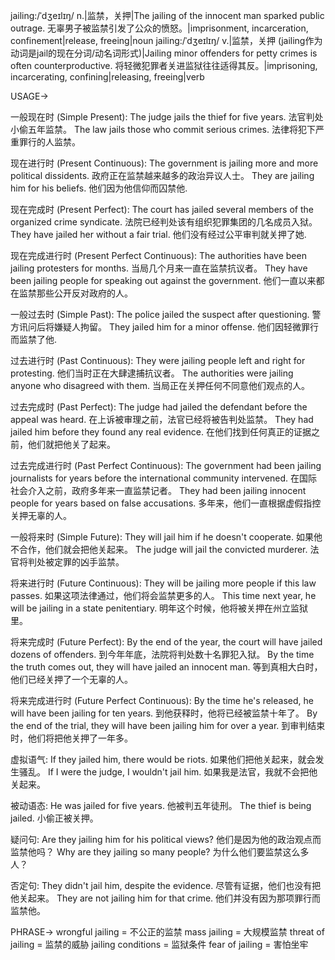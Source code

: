 jailing:/ˈdʒeɪlɪŋ/
n.|监禁，关押|The jailing of the innocent man sparked public outrage.  无辜男子被监禁引发了公众的愤怒。|imprisonment, incarceration, confinement|release, freeing|noun
jailing:/ˈdʒeɪlɪŋ/
v.|监禁，关押 (jailing作为动词是jail的现在分词/动名词形式)|Jailing minor offenders for petty crimes is often counterproductive.  将轻微犯罪者关进监狱往往适得其反。|imprisoning, incarcerating, confining|releasing, freeing|verb


USAGE->

一般现在时 (Simple Present):
The judge jails the thief for five years.  法官判处小偷五年监禁。
The law jails those who commit serious crimes. 法律将犯下严重罪行的人监禁。

现在进行时 (Present Continuous):
The government is jailing more and more political dissidents. 政府正在监禁越来越多的政治异议人士。
They are jailing him for his beliefs.  他们因为他信仰而囚禁他.

现在完成时 (Present Perfect):
The court has jailed several members of the organized crime syndicate. 法院已经判处该有组织犯罪集团的几名成员入狱。
They have jailed her without a fair trial.  他们没有经过公平审判就关押了她.

现在完成进行时 (Present Perfect Continuous):
The authorities have been jailing protesters for months.  当局几个月来一直在监禁抗议者。
They have been jailing people for speaking out against the government. 他们一直以来都在监禁那些公开反对政府的人。


一般过去时 (Simple Past):
The police jailed the suspect after questioning. 警方讯问后将嫌疑人拘留。
They jailed him for a minor offense.  他们因轻微罪行而监禁了他.


过去进行时 (Past Continuous):
They were jailing people left and right for protesting. 他们当时正在大肆逮捕抗议者。
The authorities were jailing anyone who disagreed with them. 当局正在关押任何不同意他们观点的人。


过去完成时 (Past Perfect):
The judge had jailed the defendant before the appeal was heard.  在上诉被审理之前，法官已经将被告判处监禁。
They had jailed him before they found any real evidence.  在他们找到任何真正的证据之前，他们就把他关了起来。

过去完成进行时 (Past Perfect Continuous):
The government had been jailing journalists for years before the international community intervened. 在国际社会介入之前，政府多年来一直监禁记者。
They had been jailing innocent people for years based on false accusations. 多年来，他们一直根据虚假指控关押无辜的人。


一般将来时 (Simple Future):
They will jail him if he doesn't cooperate. 如果他不合作，他们就会把他关起来。
The judge will jail the convicted murderer. 法官将判处被定罪的凶手监禁。

将来进行时 (Future Continuous):
They will be jailing more people if this law passes. 如果这项法律通过，他们将会监禁更多的人。
This time next year, he will be jailing in a state penitentiary. 明年这个时候，他将被关押在州立监狱里。


将来完成时 (Future Perfect):
By the end of the year, the court will have jailed dozens of offenders. 到今年年底，法院将判处数十名罪犯入狱。
By the time the truth comes out, they will have jailed an innocent man. 等到真相大白时，他们已经关押了一个无辜的人。

将来完成进行时 (Future Perfect Continuous):
By the time he's released, he will have been jailing for ten years. 到他获释时，他将已经被监禁十年了。
By the end of the trial, they will have been jailing him for over a year. 到审判结束时，他们将把他关押了一年多。



虚拟语气:
If they jailed him, there would be riots. 如果他们把他关起来，就会发生骚乱。
If I were the judge, I wouldn't jail him. 如果我是法官，我就不会把他关起来。


被动语态:
He was jailed for five years. 他被判五年徒刑。
The thief is being jailed. 小偷正被关押。

疑问句:
Are they jailing him for his political views?  他们是因为他的政治观点而监禁他吗？
Why are they jailing so many people? 为什么他们要监禁这么多人？

否定句:
They didn't jail him, despite the evidence. 尽管有证据，他们也没有把他关起来。
They are not jailing him for that crime.  他们并没有因为那项罪行而监禁他。



PHRASE->
wrongful jailing =  不公正的监禁
mass jailing = 大规模监禁
threat of jailing = 监禁的威胁
jailing conditions = 监狱条件
fear of jailing = 害怕坐牢
